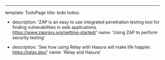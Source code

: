 ---

template: TodoPage
title: todo
todos:

- description: 'ZAP is an easy to use integrated penetration testing tool for finding vulnerabilities in web applications. https://www.zaproxy.org/getting-started/'
  name: 'Using ZAP to perform security testing'

- description: 'See how using Relay with Hasura will make life happier. https://relay.dev/'
  name: 'Relay and Hasura'
